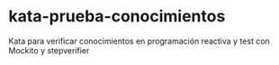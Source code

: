 # kata-prueba-conocimientos
Kata para verificar conocimientos en programación reactiva y test con Mockito y stepverifier
